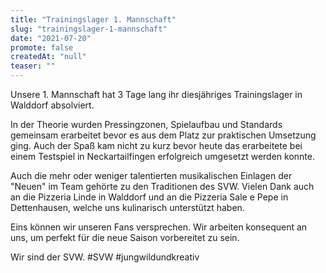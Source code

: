 ```yaml
---
title: "Trainingslager 1. Mannschaft"
slug: "trainingslager-1-mannschaft"
date: "2021-07-20"
promote: false
createdAt: "null"
teaser: ""
---
```

Unsere 1. Mannschaft hat 3 Tage lang ihr diesjähriges Trainingslager in Walddorf absolviert.


In der Theorie wurden Pressingzonen, Spielaufbau und Standards gemeinsam erarbeitet bevor es aus dem Platz zur praktischen Umsetzung ging. Auch der Spaß kam nicht zu kurz bevor heute das erarbeitete bei einem Testspiel in Neckartailfingen erfolgreich umgesetzt werden konnte.


Auch die mehr oder weniger talentierten musikalischen Einlagen der "Neuen" im Team gehörte zu den Traditionen des SVW. Vielen Dank auch an die Pizzeria Linde in Walddorf und an die Pizzeria Sale e Pepe in Dettenhausen, welche uns kulinarisch unterstützt haben.


Eins können wir unseren Fans versprechen. Wir arbeiten konsequent an uns, um perfekt für die neue Saison vorbereitet zu sein.


Wir sind der SVW. #SVW #jungwildundkreativ
